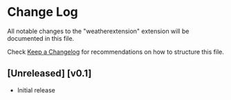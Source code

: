 # Change Log

All notable changes to the "weatherextension" extension will be documented in this file.

Check [Keep a Changelog](http://keepachangelog.com/) for recommendations on how to structure this file.

## [Unreleased] [v0.1]

- Initial release
